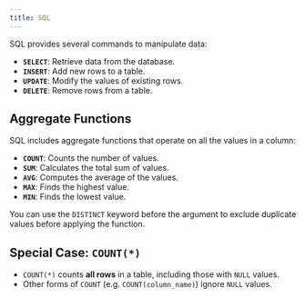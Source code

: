 ```yaml
---
title: SQL
---
```



SQL provides several commands to manipulate data:

- **`SELECT`**: Retrieve data from the database.
- **`INSERT`**: Add new rows to a table.
- **`UPDATE`**: Modify the values of existing rows.
- **`DELETE`**: Remove rows from a table.

## Aggregate Functions

SQL includes aggregate functions that operate on all the values in a column:

- **`COUNT`**: Counts the number of values.
- **`SUM`**: Calculates the total sum of values.
- **`AVG`**: Computes the average of the values.
- **`MAX`**: Finds the highest value.
- **`MIN`**: Finds the lowest value.

You can use the `DISTINCT` keyword before the argument to exclude duplicate values before applying the function.

## Special Case: `COUNT(*)`

- `COUNT(*)` counts **all rows** in a table, including those with `NULL` values.
- Other forms of `COUNT` (e.g. `COUNT(column_name)`) ignore `NULL` values.
